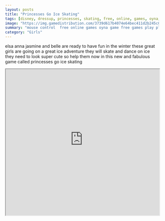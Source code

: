 ```yaml
---
layout: posts
title: "Princesses Go Ice Skating"
tags: [disney, dressup, princesses, skating, free, online, games, oyna, game, free, games, play, play, games]
image: "https://img.gamedistribution.com/3739d617b4074e64bec411d2b245c0f9.jpg"
summary: "mouse control  free online games oyna game free games play play games"
category: "Girls"
---
```


elsa anna jasmine and belle are ready to have fun in the winter these great girls are going on a great ice adventure they will skate and dance on ice they need to look super cute so help them now in this new and fabulous game called princesses go ice skating

<iframe width="100%" height="480px;" src="https://html5.gamedistribution.com/3739d617b4074e64bec411d2b245c0f9/"></iframe>